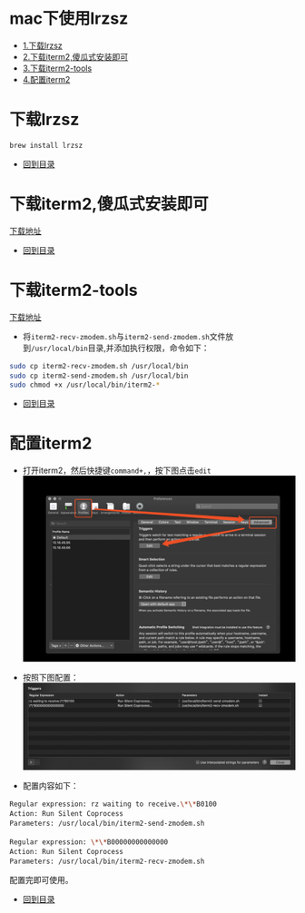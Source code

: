 mac下使用lrzsz
=============

* [1.下载lrzsz](#下载lrzsz)
* [2.下载iterm2,傻瓜式安装即可](#下载iterm2,傻瓜式安装即可)
* [3.下载iterm2-tools](#下载iterm2-tools)
* [4.配置iterm2](#配置iterm2)

下载lrzsz
========

```bash
brew install lrzsz
```

* [回到目录](#mac下使用lrzsz)

下载iterm2,傻瓜式安装即可
======================

[下载地址](https://iterm2.com/)


* [回到目录](#mac下使用lrzsz)

下载iterm2-tools
===============

[下载地址](https://github.com/jhq0113/iterm2-tools)

* 将`iterm2-recv-zmodem.sh`与`iterm2-send-zmodem.sh`文件放到`/usr/local/bin`目录,并添加执行权限，命令如下：

```bash
sudo cp iterm2-recv-zmodem.sh /usr/local/bin
sudo cp iterm2-send-zmodem.sh /usr/local/bin
sudo chmod +x /usr/local/bin/iterm2-*
```

* [回到目录](#mac下使用lrzsz)

配置iterm2
=========

* 打开iterm2，然后快捷键`command+,`，按下图点击`edit`
![image](https://github.com/jhq0113/iterm2-tools/raw/master/iterm2.png?raw=true)

* 按照下图配置：
![image](https://github.com/jhq0113/iterm2-tools/raw/master/rzsz.png?raw=true)

* 配置内容如下：
```bash
Regular expression: rz waiting to receive.\*\*B0100
Action: Run Silent Coprocess
Parameters: /usr/local/bin/iterm2-send-zmodem.sh

Regular expression: \*\*B00000000000000
Action: Run Silent Coprocess
Parameters: /usr/local/bin/iterm2-recv-zmodem.sh
```

配置完即可使用。

* [回到目录](#mac下使用lrzsz)

